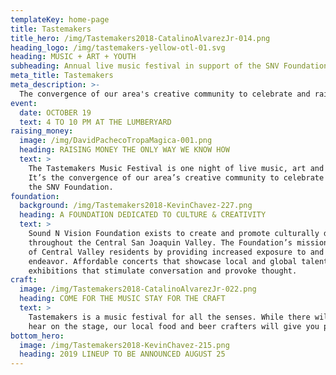 ```yaml
---
templateKey: home-page
title: Tastemakers
title_hero: /img/Tastemakers2018-CatalinoAlvarezJr-014.png
heading_logo: /img/tastemakers-yellow-otl-01.svg
heading: MUSIC + ART + YOUTH
subheading: Annual live music festival in support of the SNV Foundation
meta_title: Tastemakers
meta_description: >-
  The convergence of our area's creative community to celebrate and raise money for the SNV Foundation.
event:
  date: OCTOBER 19
  text: 4 TO 10 PM AT THE LUMBERYARD
raising_money:
  image: /img/DavidPachecoTropaMagica-001.png
  heading: RAISING MONEY THE ONLY WAY WE KNOW HOW
  text: >
    The Tastemakers Music Festival is one night of live music, art and craft food and drink.
    It’s the convergence of our area’s creative community to celebrate and raise money for
    the SNV Foundation.
foundation:
  background: /img/Tastemakers2018-KevinChavez-227.png
  heading: A FOUNDATION DEDICATED TO CULTURE & CREATIVITY
  text: >
    Sound N Vision Foundation exists to create and promote culturally diverse creative events
    throughout the Central San Joaquin Valley. The Foundation’s mission is to enrich the lives
    of Central Valley residents by providing increased exposure to and experience of artistic
    endeavor. Affordable concerts that showcase local and global talent, art and design
    exhibitions that stimulate conversation and provoke thought.
craft:
  image: /img/Tastemakers2018-CatalinoAlvarezJr-022.png
  heading: COME FOR THE MUSIC STAY FOR THE CRAFT
  text: >
    Tastemakers is a music festival for all the senses. While there will be plenty to see and
    hear on the stage, our local food and beer crafters will give you plenty to taste and smell.
bottom_hero:
  image: /img/Tastemakers2018-KevinChavez-215.png
  heading: 2019 LINEUP TO BE ANNOUNCED AUGUST 25
---
```

